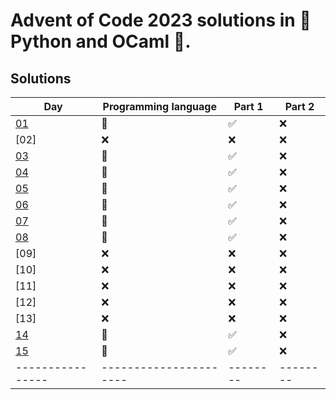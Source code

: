 # Advent of Code 2023 solutions in 🐍 Python and OCaml 🐪.

## Solutions
| Day            | Programming language | Part 1 | Part 2 |
|----------------|----------------------|--------|--------|
| [01](day1.py)  | 🐍                   | ✅     | ❌     |
| [02]           | ❌                   | ❌     | ❌     |
| [03](day3.ml)  | 🐪                   | ✅     | ❌     |
| [04](day4.py)  | 🐍                   | ✅     | ❌     |
| [05](day5)     | 🐫                   | ✅️     | ❌     |
| [06](day6.py)  | 🐍                   | ✅     | ❌     |
| [07](day7.py)  | 🐍                   | ✅     | ❌     |
| [08](day8.py)  | 🐍                   | ✅     | ❌     |
| [09]           | ❌                   | ❌     | ❌     |
| [10]           | ❌                   | ❌     | ❌     |
| [11]           | ❌                   | ❌     | ❌     |
| [12]           | ❌                   | ❌     | ❌     |
| [13]           | ❌                   | ❌     | ❌     |
| [14](day14.py) | 🐍                   | ✅     | ❌     |
| [15](day15.ml) | 🐫                   | ✅️     | ❌     |
|----------------|----------------------|--------|--------|

